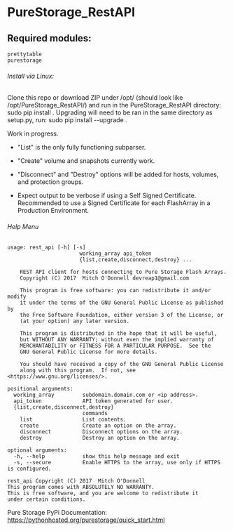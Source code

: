 # PureStorage_RestAPI

## Required modules:
  ```
  prettytable
  purestorage
  ```
  ###### Install via Linux:
  Clone this repo or download ZIP under /opt/ (should look like /opt/PureStorage_RestAPI/) and run in the PureStorage_RestAPI directory:
    sudo pip install .
  Upgrading will need to be ran in the same directory as setup.py, run:
    sudo pip install --upgrade .

Work in progress.
* "List" is the only fully functioning subparser. 
* "Create" volume and snapshots currently work. 
* "Disconnect" and "Destroy" options will be added for hosts, volumes, and protection groups.

* Expect output to be verbose if using a Self Signed Certificate. Recommended to use a Signed Certificate for each FlashArray in a Production Environment.

###### Help Menu
```
usage: rest_api [-h] [-s]
                       working_array api_token
                       {list,create,disconnect,destroy} ...

    REST API client for hosts connecting to Pure Storage Flash Arrays.
    Copyright (C) 2017  Mitch O'Donnell devreap1@gmail.com

    This program is free software: you can redistribute it and/or modify
    it under the terms of the GNU General Public License as published by
    the Free Software Foundation, either version 3 of the License, or
    (at your option) any later version.

    This program is distributed in the hope that it will be useful,
    but WITHOUT ANY WARRANTY; without even the implied warranty of
    MERCHANTABILITY or FITNESS FOR A PARTICULAR PURPOSE.  See the
    GNU General Public License for more details.

    You should have received a copy of the GNU General Public License
    along with this program.  If not, see <https://www.gnu.org/licenses/>.

positional arguments:
  working_array         subdomain.domain.com or <ip address>.
  api_token             API token generated for user.
  {list,create,disconnect,destroy}
                        commands
    list                List contents.
    create              Create an option on the array.
    disconnect          Disconnect options on the array.
    destroy             Destroy an option on the array.

optional arguments:
  -h, --help            show this help message and exit
  -s, --secure          Enable HTTPS to the array, use only if HTTPS is configured.

rest_api Copyright (C) 2017  Mitch O'Donnell
This program comes with ABSOLUTELY NO WARRANTY.
This is free software, and you are welcome to redistribute it
under certain conditions.
```

Pure Storage PyPi Documentation: 
https://pythonhosted.org/purestorage/quick_start.html
